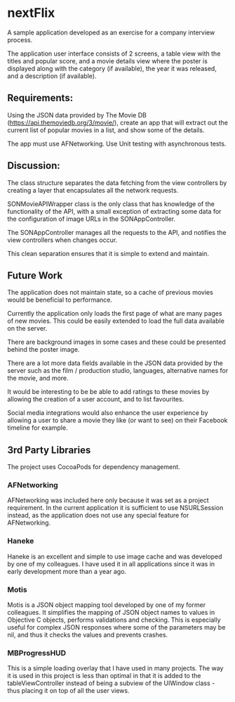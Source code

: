 # nextFlix
A sample application developed as an exercise for a company interview process.

The application user interface consists of 2 screens, a table view with the titles and popular score, and a movie details view where the poster is displayed along with the category (if available), the year it was released, and a description (if available).



## Requirements: 

Using the JSON data provided by The Movie DB (https://api.themoviedb.org/3/movie/), 
create an app that will extract out the current list of popular movies in a list, and show some of the details. 

The app must use AFNetworking. Use Unit testing with asynchronous tests. 


## Discussion: 

The class structure separates the data fetching from the view controllers by creating a layer that encapsulates all the network requests. 

SONMovieAPIWrapper class is the only class that has knowledge of the functionality of the API, with a small exception of extracting some data for the configuration of image URLs in the SONAppController.

The SONAppController manages all the requests to the API, and notifies the view controllers when changes occur. 

This clean separation ensures that it is simple to extend and maintain. 

## Future Work

The application does not maintain state, so a cache of previous movies would be beneficial to performance. 

Currently the application only loads the first page of what are many pages of new movies. This could be easily extended to load the full data available on the server. 

There are background images in some cases and these could be presented behind the poster image. 

There are a lot more data fields available in the JSON data provided by the server such as the film / production studio, languages, alternative names for the movie, and more. 

It would be interesting to be be able to add ratings to these movies by allowing the creation of a user account, and to list favourites. 

Social media integrations would also enhance the user experience by allowing a user to share a movie they like (or want to see) on their Facebook timeline for example. 


## 3rd Party Libraries 

The project uses CocoaPods for dependency management. 

### AFNetworking

AFNetworking was included here only because it was set as a project requirement. In the current application it is sufficient to use NSURLSession instead, as the application does not use any special feature for AFNetworking. 

### Haneke

Haneke is an excellent and simple to use image cache and was developed by one of my colleagues. I have used it in all applications since it was in early development more than a year ago. 

### Motis

Motis is a JSON object mapping tool developed by one of my former colleagues. It simplifies the mapping of JSON object names to values in Objective C objects, performs validations and checking. This is especially useful for complex JSON responses where some of the parameters may be nil, and thus it checks the values and prevents crashes. 

### MBProgressHUD

This is a simple loading overlay that I have used in many projects. The way it is used in this project is less than optimal in that it is added to the tableViewController instead of being a subview of the UIWindow class - thus placing it on top of all the user views. 
 
  
